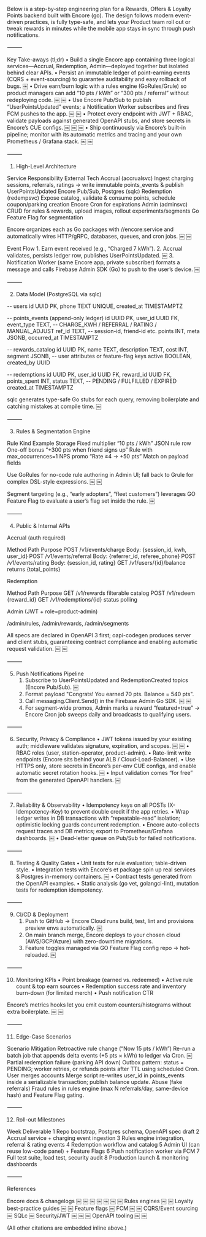Below is a step-by-step engineering plan for a Rewards, Offers & Loyalty Points backend built with Encore (go).
The design follows modern event-driven practices, is fully type-safe, and lets your Product team roll out or tweak rewards in minutes while the mobile app stays in sync through push notifications.

⸻

Key Take-aways (tl;dr)
	•	Build a single Encore app containing three logical services—Accrual, Redemption, Admin—deployed together but isolated behind clear APIs.
	•	Persist an immutable ledger of point-earning events (CQRS + event-sourcing) to guarantee auditability and easy rollback of bugs. ￼
	•	Drive earn/burn logic with a rules engine (GoRules/Grule) so product managers can add “10 pts / kWh” or “300 pts / referral” without redeploying code. ￼ ￼
	•	Use Encore Pub/Sub to publish “UserPointsUpdated” events; a Notification Worker subscribes and fires FCM pushes to the app. ￼ ￼
	•	Protect every endpoint with JWT + RBAC, validate payloads against generated OpenAPI stubs, and store secrets in Encore’s CUE configs. ￼ ￼ ￼
	•	Ship continuously via Encore’s built-in pipeline; monitor with its automatic metrics and tracing and your own Prometheus / Grafana stack. ￼ ￼

⸻

1. High-Level Architecture

Service	Responsibility	External Tech
Accrual (accrualsvc)	Ingest charging sessions, referrals, ratings → write immutable points_events & publish UserPointsUpdated	Encore Pub/Sub, Postgres (sqlc)
Redemption (redempsvc)	Expose catalog, validate & consume points, schedule coupon/parking creation	Encore Cron for expirations
Admin (adminsvc)	CRUD for rules & rewards, upload images, rollout experiments/segments	Go Feature Flag for segmentation

Encore organizes each as Go packages with //encore:service and automatically wires HTTP/gRPC, databases, queues, and cron jobs. ￼ ￼

Event Flow
	1.	Earn event received (e.g., “Charged 7 kWh”).
	2.	Accrual validates, persists ledger row, publishes UserPointsUpdated. ￼
	3.	Notification Worker (same Encore app, private subscriber) formats a message and calls Firebase Admin SDK (Go) to push to the user’s device. ￼

⸻

2. Data Model (PostgreSQL via sqlc)

-- users
id UUID PK,
phone TEXT UNIQUE,
created_at TIMESTAMPTZ

-- points_events (append-only ledger)
id UUID PK,
user_id UUID FK,
event_type TEXT,         -- CHARGE_KWH / REFERRAL / RATING / MANUAL_ADJUST
ref_id   TEXT,           -- session-id, friend-id etc.
points   INT,
meta     JSONB,
occurred_at TIMESTAMPTZ

-- rewards_catalog
id UUID PK,
name TEXT,
description TEXT,
cost INT,
segment JSONB,           -- user attributes or feature-flag keys
active BOOLEAN,
created_by UUID

-- redemptions
id UUID PK,
user_id UUID FK,
reward_id UUID FK,
points_spent INT,
status TEXT,             -- PENDING / FULFILLED / EXPIRED
created_at TIMESTAMPTZ

sqlc generates type-safe Go stubs for each query, removing boilerplate and catching mistakes at compile time. ￼

⸻

3. Rules & Segmentation Engine

Rule Kind	Example	Storage
Fixed multiplier	“10 pts / kWh”	JSON rule row
One-off bonus	“+300 pts when friend signs up”	Rule with max_occurrences=1
NPS promo	“Rate ≥4 → +50 pts”	Match on payload fields

Use GoRules for no-code rule authoring in Admin UI; fall back to Grule for complex DSL-style expressions. ￼ ￼

Segment targeting (e.g., “early adopters”, “fleet customers”) leverages GO Feature Flag to evaluate a user’s flag set inside the rule. ￼

⸻

4. Public & Internal APIs

Accrual (auth required)

Method	Path	Purpose
POST	/v1/events/charge	Body: {session_id, kwh, user_id}
POST	/v1/events/referral	Body: {referrer_id, referee_phone}
POST	/v1/events/rating	Body: {session_id, rating}
GET	/v1/users/{id}/balance	returns {total_points}

Redemption

Method	Path	Purpose
GET	/v1/rewards	filterable catalog
POST	/v1/redeem	{reward_id}
GET	/v1/redemptions/{id}	status polling

Admin (JWT + role=product-admin)

/admin/rules, /admin/rewards, /admin/segments

All specs are declared in OpenAPI 3 first; oapi-codegen produces server and client stubs, guaranteeing contract compliance and enabling automatic request validation. ￼ ￼

⸻

5. Push Notifications Pipeline
	1.	Subscribe to UserPointsUpdated and RedemptionCreated topics (Encore Pub/Sub). ￼
	2.	Format payload "Congrats! You earned 70 pts. Balance = 540 pts".
	3.	Call messaging.Client.Send() in the Firebase Admin Go SDK. ￼ ￼
	4.	For segment-wide promos, Admin marks a reward “featured=true” → Encore Cron job sweeps daily and broadcasts to qualifying users.

⸻

6. Security, Privacy & Compliance
	•	JWT tokens issued by your existing auth; middleware validates signature, expiration, and scopes. ￼ ￼
	•	RBAC roles (user, station-operator, product-admin).
	•	Rate-limit write endpoints (Encore sits behind your ALB / Cloud-Load-Balancer).
	•	Use HTTPS only, store secrets in Encore’s per-env CUE configs, and enable automatic secret rotation hooks. ￼
	•	Input validation comes “for free” from the generated OpenAPI handlers. ￼

⸻

7. Reliability & Observability
	•	Idempotency keys on all POSTs (X-Idempotency-Key) to prevent double credit if the app retries.
	•	Wrap ledger writes in DB transactions with “repeatable-read” isolation; optimistic locking guards concurrent redemption.
	•	Encore auto-collects request traces and DB metrics; export to Prometheus/Grafana dashboards. ￼
	•	Dead-letter queue on Pub/Sub for failed notifications.

⸻

8. Testing & Quality Gates
	•	Unit tests for rule evaluation; table-driven style.
	•	Integration tests with Encore’s et package spin up real services & Postgres in-memory containers. ￼
	•	Contract tests generated from the OpenAPI examples.
	•	Static analysis (go vet, golangci-lint), mutation tests for redemption idempotency.

⸻

9. CI/CD & Deployment
	1.	Push to GitHub → Encore Cloud runs build, test, lint and provisions preview envs automatically. ￼
	2.	On main branch merge, Encore deploys to your chosen cloud (AWS/GCP/Azure) with zero-downtime migrations.
	3.	Feature toggles managed via GO Feature Flag config repo → hot-reloaded. ￼

⸻

10. Monitoring KPIs
	•	Point breakage (earned vs. redeemed)
	•	Active rule count & top earn sources
	•	Redemption success rate and inventory burn-down (for limited merch)
	•	Push notification CTR

Encore’s metrics hooks let you emit custom counters/histograms without extra boilerplate. ￼ ￼

⸻

11. Edge-Case Scenarios

Scenario	Mitigation
Retroactive rule change (“Now 15 pts / kWh”)	Re-run a batch job that appends delta events (+5 pts × kWh) to ledger via Cron. ￼
Partial redemption failure (parking API down)	Outbox pattern: status = PENDING; worker retries, or refunds points after TTL using scheduled Cron.
User merges accounts	Merge script re-writes user_id in points_events inside a serializable transaction; publish balance update.
Abuse (fake referrals)	Fraud rules in rules engine (max N referrals/day, same-device hash) and Feature Flag gating.


⸻

12. Roll-out Milestones

Week	Deliverable
1	Repo bootstrap, Postgres schema, OpenAPI spec draft
2	Accrual service + charging event ingestion
3	Rules engine integration, referral & rating events
4	Redemption workflow and catalog
5	Admin UI (can reuse low-code panel) + Feature Flags
6	Push notification worker via FCM
7	Full test suite, load test, security audit
8	Production launch & monitoring dashboards


⸻

References

Encore docs & changelogs  ￼ ￼ ￼ ￼ ￼ ￼ ￼
Rules engines  ￼ ￼
Loyalty best-practice guides  ￼ ￼
Feature flags  ￼
FCM  ￼ ￼
CQRS/Event sourcing  ￼
SQLc  ￼
Security/JWT  ￼ ￼ ￼
OpenAPI tooling  ￼ ￼

(All other citations are embedded inline above.)